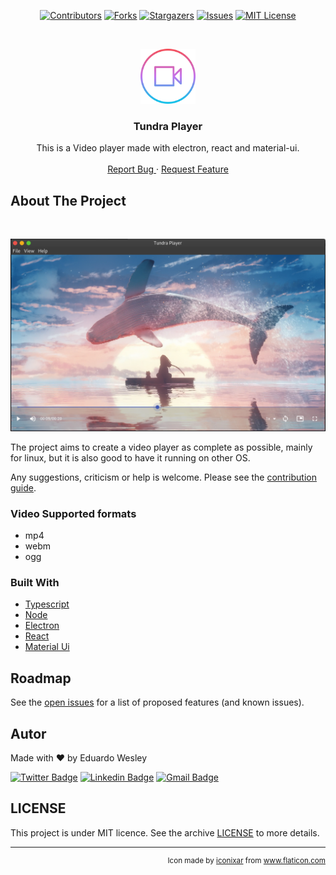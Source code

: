 <!-- PROJECT SHIELDS -->
<!--
*** I'm using markdown "reference style" links for readability.
*** Reference links are enclosed in brackets [ ] instead of parentheses ( ).
*** See the bottom of this document for the declaration of the reference variables
*** for contributors-url, forks-url, etc.
-->
<div align="center">

  [![Contributors][contributors-shield]][contributors-url]
  [![Forks][forks-shield]][forks-url]
  [![Stargazers][stars-shield]][stars-url]
  [![Issues][issues-shield]][issues-url]
  [![MIT License][license-shield]][license-url]
</div>

<br />
<p align="center">
  <img src="src/resources/icon.svg" alt="Tundra Player" width="88" />

  <h3 align="center">Tundra Player</h3>

  <p align="center">
    This is a Video player made with electron, react and material-ui.
    <br />
    <br />
    <a href="https://github.com/edumudu/tundra-player">
      Report Bug
    </a>
    ·
    <a href="https://github.com/edumudu/tundra-player">
      Request Feature
    </a>
  </p>
</p>

## About The Project

<br />

![App Screenshot][product-screenshot]

The project aims to create a video player as complete as possible, mainly for linux, but it is also good to have it running on other OS.

Any suggestions, criticism or help is welcome. Please see the [contribution guide](CONTRIBUTING.md).

### Video Supported formats

- mp4
- webm
- ogg

### Built With

- [Typescript](https://www.typescriptlang.org/)
- [Node](https://nodejs.org/en/)
- [Electron](https://www.electronjs.org/)
- [React](https://reactjs.org/)
- [Material Ui](https://material-ui.com/)

## Roadmap

See the [open issues](https://github.com/othneildrew/Best-README-Template/issues) for a list of proposed features (and known issues).

## Autor

Made with ❤️ by Eduardo Wesley

[![Twitter Badge](https://img.shields.io/badge/-@mudu00-1ca0f1?style=flat-square&labelColor=1ca0f1&logo=twitter&logoColor=white&link=https://twitter.com/mudu00)](https://twitter.com/mudu00)
[![Linkedin Badge](https://img.shields.io/badge/-Eduardo_Wesley-blue?style=flat-square&logo=Linkedin&logoColor=white&link=https://www.linkedin.com/in/eduardo-wesley/)](https://www.linkedin.com/in/eduardo-wesley/)
[![Gmail Badge](https://img.shields.io/badge/-eduardomudutiu@gmail.com-c14438?style=flat-square&logo=Gmail&logoColor=white&link=mailto:eduardomudutiu@gmail.com)](mailto:eduardomudutiu@gmail.com)

## LICENSE

This project is under MIT licence. See the archive [LICENSE](LICENSE) to more details.

---
<small align="right">
  <div>
    Icon made by <a href="https://www.flaticon.com/br/autores/iconixar" title="iconixar">iconixar</a> from <a href="https://www.flaticon.com/br/" title="Flaticon">www.flaticon.com</a>
  </div>
</small>





<!-- MARKDOWN LINKS & IMAGES -->
<!-- https://www.markdownguide.org/basic-syntax/#reference-style-links -->
[contributors-shield]: https://img.shields.io/github/contributors/edumudu/tundra-player?style=flat-square
[contributors-url]: https://github.com/edumudu/tundra-player/graphs/contributors

[forks-shield]: https://img.shields.io/github/forks/edumudu/tundra-player?style=flat-square
[forks-url]: https://github.com/edumudu/tundra-player/network/members

[stars-shield]: https://img.shields.io/github/stars/edumudu/tundra-player?style=flat-square
[stars-url]: https://github.com/edumudu/tundra-playe/stargazers

[issues-shield]: https://img.shields.io/github/issues-raw/edumudu/tundra-player?style=flat-square
[issues-url]: https://github.com/edumudu/tundra-player/issues

[license-shield]: https://img.shields.io/github/license/edumudu/tundra-player?style=flat-square
[license-url]: https://github.com/edumudu/tundra-player/blob/master/LICENSE.txt

[product-screenshot]: docs/images/app_screenshot.png
